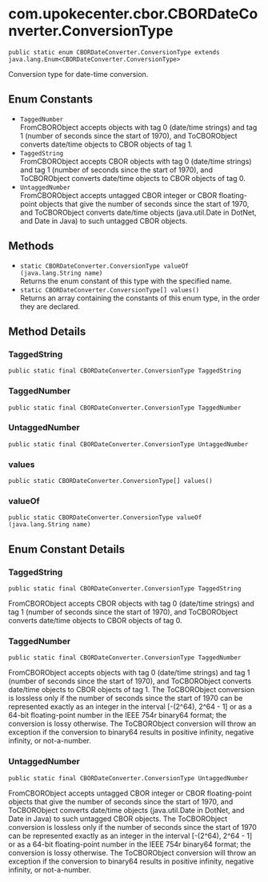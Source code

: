 # com.upokecenter.cbor.CBORDateConverter.ConversionType

    public static enum CBORDateConverter.ConversionType extends java.lang.Enum<CBORDateConverter.ConversionType>

Conversion type for date-time conversion.

## Enum Constants

* `TaggedNumber`<br>
 FromCBORObject accepts objects with tag 0 (date/time strings) and tag 1
 (number of seconds since the start of 1970), and ToCBORObject
 converts date/time objects to CBOR objects of tag 1.
* `TaggedString`<br>
 FromCBORObject accepts CBOR objects with tag 0 (date/time strings) and tag 1
 (number of seconds since the start of 1970), and ToCBORObject
 converts date/time objects to CBOR objects of tag 0.
* `UntaggedNumber`<br>
 FromCBORObject accepts untagged CBOR integer or CBOR floating-point objects
 that give the number of seconds since the start of 1970, and
 ToCBORObject converts date/time objects (java.util.Date in DotNet, and
 Date in Java) to such untagged CBOR objects.

## Methods

* `static CBORDateConverter.ConversionType valueOf​(java.lang.String name)`<br>
 Returns the enum constant of this type with the specified name.
* `static CBORDateConverter.ConversionType[] values()`<br>
 Returns an array containing the constants of this enum type, in
the order they are declared.

## Method Details

### TaggedString
    public static final CBORDateConverter.ConversionType TaggedString
### TaggedNumber
    public static final CBORDateConverter.ConversionType TaggedNumber
### UntaggedNumber
    public static final CBORDateConverter.ConversionType UntaggedNumber
### values
    public static CBORDateConverter.ConversionType[] values()
### valueOf
    public static CBORDateConverter.ConversionType valueOf​(java.lang.String name)
## Enum Constant Details

### TaggedString
    public static final CBORDateConverter.ConversionType TaggedString
FromCBORObject accepts CBOR objects with tag 0 (date/time strings) and tag 1
 (number of seconds since the start of 1970), and ToCBORObject
 converts date/time objects to CBOR objects of tag 0.
### TaggedNumber
    public static final CBORDateConverter.ConversionType TaggedNumber
FromCBORObject accepts objects with tag 0 (date/time strings) and tag 1
 (number of seconds since the start of 1970), and ToCBORObject
 converts date/time objects to CBOR objects of tag 1. The
 ToCBORObject conversion is lossless only if the number of seconds
 since the start of 1970 can be represented exactly as an integer
 in the interval [-(2^64), 2^64 - 1] or as a 64-bit floating-point
 number in the IEEE 754r binary64 format; the conversion is lossy
 otherwise. The ToCBORObject conversion will throw an exception if
 the conversion to binary64 results in positive infinity, negative
 infinity, or not-a-number.
### UntaggedNumber
    public static final CBORDateConverter.ConversionType UntaggedNumber
FromCBORObject accepts untagged CBOR integer or CBOR floating-point objects
 that give the number of seconds since the start of 1970, and
 ToCBORObject converts date/time objects (java.util.Date in DotNet, and
 Date in Java) to such untagged CBOR objects. The ToCBORObject
 conversion is lossless only if the number of seconds since the
 start of 1970 can be represented exactly as an integer in the
 interval [-(2^64), 2^64 - 1] or as a 64-bit floating-point number
 in the IEEE 754r binary64 format; the conversion is lossy
 otherwise. The ToCBORObject conversion will throw an exception if
 the conversion to binary64 results in positive infinity, negative
 infinity, or not-a-number.
